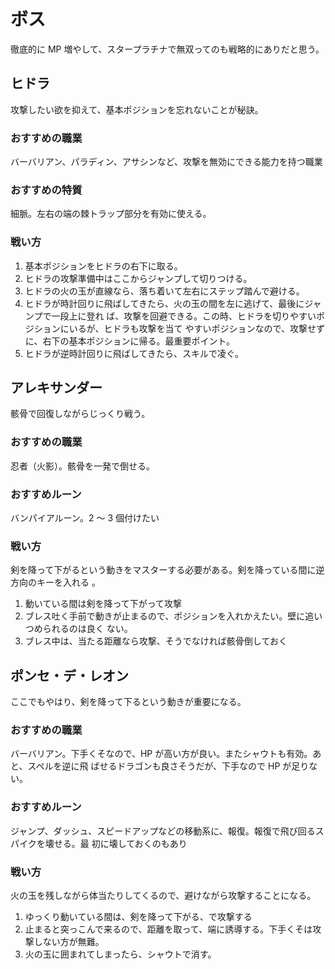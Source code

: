 # ボス 

徹底的に MP 増やして、スタープラチナで無双ってのも戦略的にありだと思う。

## ヒドラ

攻撃したい欲を抑えて、基本ポジションを忘れないことが秘訣。

### おすすめの職業

バーバリアン、パラディン、アサシンなど、攻撃を無効にできる能力を持つ職業

### おすすめの特質

細脈。左右の端の棘トラップ部分を有効に使える。

### 戦い方

1. 基本ポジションをヒドラの右下に取る。
2. ヒドラの攻撃準備中はここからジャンプして切りつける。
3. ヒドラの火の玉が直線なら、落ち着いて左右にステップ踏んで避ける。
4. ヒドラが時計回りに飛ばしてきたら、火の玉の間を左に逃げて、最後にジャンプで一段上に登れ
	 ば、攻撃を回避できる。この時、ヒドラを切りやすいポジションにいるが、ヒドラも攻撃を当て
	 やすいポジションなので、攻撃せずに、右下の基本ポジションに帰る。最重要ポイント。
5. ヒドラが逆時計回りに飛ばしてきたら、スキルで凌ぐ。

## アレキサンダー

骸骨で回復しながらじっくり戦う。

### おすすめの職業

忍者（火影）。骸骨を一発で倒せる。

### おすすめルーン

バンパイアルーン。2 〜 3 個付けたい

### 戦い方

剣を降って下がるという動きをマスターする必要がある。剣を降っている間に逆方向のキーを入れる
。

1. 動いている間は剣を降って下がって攻撃
2. ブレス吐く手前で動きが止まるので、ポジションを入れかえたい。壁に追いつめられるのは良く
	 ない。
2. ブレス中は、当たる距離なら攻撃、そうでなければ骸骨倒しておく

## ポンセ・デ・レオン

ここでもやはり、剣を降って下るという動きが重要になる。

### おすすめの職業

バーバリアン。下手くそなので、HP が高い方が良い。またシャウトも有効。あと、スペルを逆に飛
ばせるドラゴンも良さそうだが、下手なので HP が足りない。

### おすすめルーン

ジャンプ、ダッシュ、スピードアップなどの移動系に、報復。報復で飛び回るスパイクを壊せる。最
初に壊しておくのもあり

### 戦い方

火の玉を残しながら体当たりしてくるので、避けながら攻撃することになる。

1. ゆっくり動いている間は、剣を降って下がる、で攻撃する
2. 止まると突っこんで来るので、距離を取って、端に誘導する。下手くそは攻撃しない方が無難。
3. 火の玉に囲まれてしまったら、シャウトで消す。

<!-- vim: set tw=90 filetype=markdown : -->

